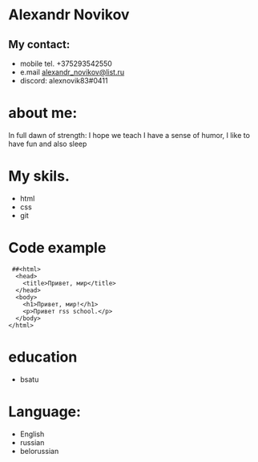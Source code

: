 # Alexandr Novikov
## My contact:
- mobile tel. +375293542550
- e.mail alexandr_novikov@list.ru
- discord: alexnovik83#0411


# about me:
 In full dawn of strength:
 I hope we teach I have a sense of humor, I like to have fun and also sleep

# My skils.
- html
- css
- git

# Code example
```
 ##<html>
  <head>
    <title>Привет, мир</title>
  </head>
  <body>
    <h1>Привет, мир!</h1>
    <p>Привет rss school.</p>
  </body>
</html>
```
# education
- bsatu

# Language:
- English
- russian
- belorussian

